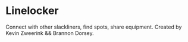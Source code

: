 Linelocker
==========

Connect with other slackliners, find spots, share equipment.
Created by Kevin Zweerink && Brannon Dorsey.
